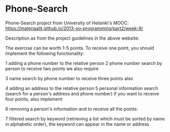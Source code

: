 # Phone-Search
Phone-Search project from University of Helsinki's MOOC: https://materiaalit.github.io/2013-oo-programming/part2/week-9/

Description as from the project guidelines in the above website:

The exercise can be worth 1-5 points. To receive one point, you should implement the following functionality:

1 adding a phone number to the relative person
2 phone number search by person
to receive two points we also require

3 name search by phone number
to receive three points also

4 adding an address to the relative person
5 personal information search (search for a person's address and phone number)
if you want to receive four points, also implement

6 removing a person's information
and to receive all the points:

7 filtered search by keyword (retrieving a list which must be sorted by name in alphabetic order), the keyword can appear in the name or address
